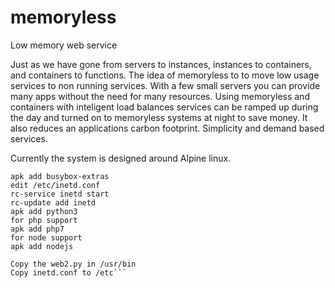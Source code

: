 # memoryless
Low memory web service

Just as we have gone from servers to instances, instances to containers, and containers to functions. The idea of memoryless to to move low usage services to non running services. With a few small servers you can provide many apps without the need for many resources. Using memoryless and containers with inteligent load balances services can be ramped up during the day and turned on to memoryless systems at night to save money. It also reduces an applications carbon footprint. Simplicity and demand based services.

Currently the system is designed around Alpine linux.

```Packages needed
apk add busybox-extras
edit /etc/inetd.conf
rc-service inetd start
rc-update add inetd
apk add python3
for php support
apk add php7
for node support
apk add nodejs

Copy the web2.py in /usr/bin
Copy inetd.conf to /etc```

